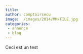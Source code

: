 ```yaml
---
title:
author: comptoirsecu
image:  /images/2014/MM/FILE.jpg
categories:
 - annonce
 - blog
---
```


Ceci est un test
